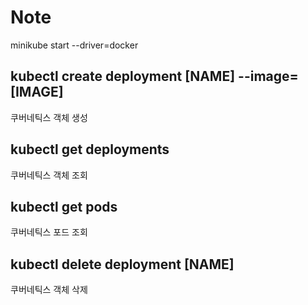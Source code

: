 # Note

minikube start --driver=docker

## kubectl create deployment [NAME] --image=[IMAGE]

쿠버네틱스 객체 생성

## kubectl get deployments

쿠버네틱스 객체 조회

## kubectl get pods

쿠버네틱스 포드 조회

## kubectl delete deployment [NAME]

쿠버네틱스 객체 삭제
